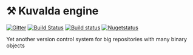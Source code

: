 # ⚒ Kuvalda engine

[![Gitter](https://badges.gitter.im/kvd-vcs/community.svg)](https://gitter.im/kvd-vcs/community?utm_source=badge&utm_medium=badge&utm_campaign=pr-badge) [![Build Status](https://dev.azure.com/k0dep/kuvalda/_apis/build/status/kvd-vcs.kuvalda.core?branchName=master)](https://dev.azure.com/k0dep/kuvalda/_build/latest?definitionId=8&branchName=master) [![Build status](https://ci.appveyor.com/api/projects/status/fam9bqnhkluiglen/branch/master?svg=true)](https://ci.appveyor.com/project/k0dep/kuvalda-core/branch/master) [![Nugetstatus](https://buildstats.info/nuget/Kuvalda.Core?includePreReleases=true)](https://www.nuget.org/packages/Kuvalda.Core)

 Yet another version control system for big repositories with many binary objects
